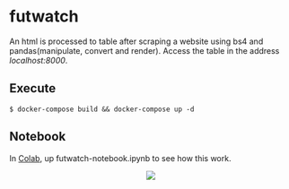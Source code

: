# futwatch
An html is processed to table after scraping a website using bs4 and pandas(manipulate, convert and render). Access the table in the address *localhost:8000*. 

## Execute
`$ docker-compose build && docker-compose up -d`

## Notebook
In [Colab](https://colab.research.google.com/), up futwatch-notebook.ipynb to see how this work.

<p align="center">
 <img src="https://i.ibb.co/h9mH4nx/fut.png">
</p>
